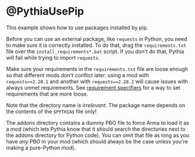 # @PythiaUsePip

This example shows how to use packages installed by pip.

Before you can use an external package, like `requests` in Python, you need to
make sure it is correctly installed. To do that, drag the `requirements.txt`
file over the `install_requirements*.bat` script. If you don't do that, Pythia
will fail while trying to import `requests`.

Make sure your requirements in the `requirements.txt` file are loose enough so
that different mods don't conflict later. using a mod with `requests==2.28.1`
and another with `requests==2.28.2` will cause issues with always unmet
requirements. See [requirement specifiers](https://pip.pypa.io/en/stable/reference/requirement-specifiers/)
for a way to set requirements that are more loose.

Note that the directory name is _irrelevant_. The package name depends on the
contents of the `$PYTHIA$` file only!

The addons directory contains a dummy PBO file to force Arma to load it as a
mod (which lets Pythia know that it should search the directories next to the
addons directory for Python code). You can omit that file as long as you have
_any_ PBO in your mod (which should always be the case unless you're making a
pure-Python mod).

